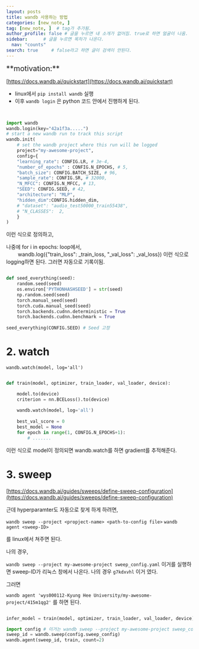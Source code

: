 ```yaml
---
layout: posts
title: wandb 사용하는 방법
categories: [new_note, ]
tag: [new_note, ]  # tag가 추가됨.
author_profile: false # 글을 누르면 내 소개가 없어짐. true로 하면 얼굴이 나옴.
sidebar:      # 글을 누르면 목차가 나온다.
  nav: "counts" 
search: true     # false라고 하면 글이 검색이 안된다.
---
```


<div class="notice--info" markdown="1" style='font-size: 20px'>
**motivation:**  
</div>

[https://docs.wandb.ai/quickstart](https://docs.wandb.ai/quickstart)

- linux에서 `pip install wandb` 실행
- 이후 `wandb login` 은 python 코드 안에서 진행하게 된다.


``` python
  

import wandb
wandb.login(key="42a1f3a.....")
# start a new wandb run to track this script
wandb.init(
    # set the wandb project where this run will be logged
    project="my-awesome-project",
    config={
    "learning_rate": CONFIG.LR, # 3e-4,
    "number_of_epochs" : CONFIG.N_EPOCHS, # 5,
    "batch_size": CONFIG.BATCH_SIZE, # 96,
    "sample_rate": CONFIG.SR, # 32000,
    "N_MFCC": CONFIG.N_MFCC, # 13,
    "SEED": CONFIG.SEED, # 42,
    "architecture": "MLP",
    "hidden_dim":CONFIG.hidden_dim,
    # "dataset": "audio_test50000_train55438",
    # "N_CLASSES":  2,
    }
)
```

이런 식으로 정의하고, 


나중에 for i in epochs: loop에서,   
        wandb.log({"train\_loss": \_train\_loss, "\_val\_loss": \_val\_loss})
이런 식으로 logging하면 된다. 그러면 자동으로 기록이됨.


``` python

def seed_everything(seed):
    random.seed(seed)
    os.environ['PYTHONHASHSEED'] = str(seed)
    np.random.seed(seed)
    torch.manual_seed(seed)
    torch.cuda.manual_seed(seed)
    torch.backends.cudnn.deterministic = True
    torch.backends.cudnn.benchmark = True
  
seed_everything(CONFIG.SEED) # Seed 고정
```

# 2. watch

```
wandb.watch(model, log='all')
```
``` python

def train(model, optimizer, train_loader, val_loader, device):

    model.to(device)
    criterion = nn.BCELoss().to(device)
    
    wandb.watch(model, log='all')
    
    best_val_score = 0
    best_model = None
    for epoch in range(1, CONFIG.N_EPOCHS+1):
	    # .......


```

이런 식으로 model이 정의되면 wandb.watch를 하면 gradient를 추적해준다.




# 3. sweep

[https://docs.wandb.ai/guides/sweeps/define-sweep-configuration](https://docs.wandb.ai/guides/sweeps/define-sweep-configuration)

근데 hyperparamter도 자동으로 찾게 하게 하려면, 

`wandb sweep --project <propject-name> <path-to-config file>`
`wandb agent <sweep-ID>`

를 linux에서 쳐주면 된다.

나의 경우,

`wandb sweep --project my-awesome-project sweep_config.yaml`
이거를 실행하면 sweep-ID가 리눅스 창에서 나온다.  나의 경우 `g7kdxvhl` 이거 였다.

그러면 

`wandb agent 'wys000112-Kyung Hee University/my-awesome-project/415m1qg2'` 를 하면 된다.


``` python

infer_model = train(model, optimizer, train_loader, val_loader, device)

import config # 이거는 wandb sweep --project my-awesome-project sweep_config.yaml 이거를 해야 보이는 것.
sweep_id = wandb.sweep(config.sweep_config)
wandb.agent(sweep_id, train, count=2)
```
